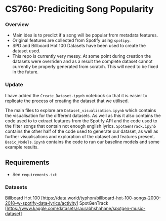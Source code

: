 # CS760: Prediciting Song Popularity

### Overview 
- Main idea is to predict if a song will be popular from metadata features. 
- Original features are collected from Spotify using `spotipy`.
- SPD and Billboard Hot 100 Datasets have been used to create the dataset used. 
- This repo is currently very messy. At some point during creation the datasets were overriden and as a result the complete dataset cannot currently be properly generated from scratch. This will need to be fixed in the future.

### Update
I have added the `Create_Dataset.ipynb` notebook so that it is easier to replicate the process of creating the dataset that we utilised. 

The main files to explore are `Dataset_visualisation.ipynb` which contains the visualisation for the different datasets. As well as this it also contains the code used to to extract features from the Spotify API and the code used to the filter songs that contain not enough english lyrics.
`SpotGenTrack.ipynb` contains the other half of the code used to generate our dataset, as well as further visualisations and exploration of the dataset and features present. `Basic_Models.ipynb` contains the code to run our baseline models and some example results. 


## Requirements
- See `requirements.txt`

### Datasets 
Billboard Hot 100 [https://data.world/typhon/billboard-hot-100-songs-2000-2018-w-spotify-data-lyrics/activity]
SpotGenTrack [https://www.kaggle.com/datasets/saurabhshahane/spotgen-music-dataset]

